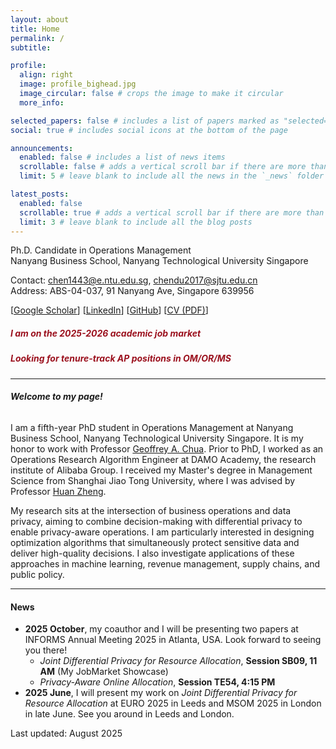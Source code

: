 ```yaml
---
layout: about
title: Home
permalink: /
subtitle:

profile:
  align: right
  image: profile_bighead.jpg
  image_circular: false # crops the image to make it circular
  more_info: 

selected_papers: false # includes a list of papers marked as "selected={true}"
social: true # includes social icons at the bottom of the page

announcements:
  enabled: false # includes a list of news items
  scrollable: false # adds a vertical scroll bar if there are more than 3 news items
  limit: 5 # leave blank to include all the news in the `_news` folder

latest_posts:
  enabled: false
  scrollable: true # adds a vertical scroll bar if there are more than 3 new posts items
  limit: 3 # leave blank to include all the blog posts
---
```

Ph.D. Candidate in Operations Management    
Nanyang Business School, Nanyang Technological University Singapore

Contact: <chen1443@e.ntu.edu.sg>, <chendu2017@sjtu.edu.cn>    
Address: ABS-04-037, 91 Nanyang Ave, Singapore 639956


[[Google Scholar](https://scholar.google.com/citations?user=QBpHArYAAAAJ&hl=en)] [[LinkedIn](https://www.linkedin.com/in/du-chen-1157bb1b0/)] [[GitHub](https://github.com/chendu2017)] [[CV (PDF)](https://chendu2017.github.io/files/CV_DuCHEN.pdf)]


##### **<span style="color:#9B111E"> I am on the 2025-2026 academic job market </span>**
##### **<span style="color:#9B111E"> Looking for tenure-track AP positions in OM/OR/MS  </span>**

----------

###### **Welcome to my page!**      
I am a fifth-year PhD student in Operations Management at Nanyang Business School, Nanyang Technological University Singapore. 
It is my honor to work with Professor [Geoffrey A. Chua](https://dr.ntu.edu.sg/cris/rp/rp00581). 
Prior to PhD, I worked as an Operations Research Algorithm Engineer at DAMO Academy, the research institute of Alibaba Group.
I received my Master's degree in Management Science from Shanghai Jiao Tong University, where I was advised by Professor
[Huan Zheng](http://www.acem.sjtu.edu.cn/en/faculty/zhenghuan.html).


My research sits at the intersection of business operations and data privacy, aiming to combine decision-making with differential privacy to enable privacy-aware operations. I am particularly interested in designing optimization algorithms that simultaneously protect sensitive data and deliver high-quality decisions.
 I also investigate applications of these approaches in machine learning, revenue management, supply chains, and public policy.


---------

#### **News**  
- **2025 October**, my coauthor and I will be presenting two papers at INFORMS Annual Meeting 2025 in Atlanta, USA. Look forward to seeing you there!
  - _Joint Differential Privacy for Resource Allocation_, **Session SB09, 11 AM** (My JobMarket Showcase)
  - _Privacy-Aware Online Allocation_, **Session TE54, 4:15 PM**    
- **2025 June**, I will present my work on *Joint Differential Privacy for Resource Allocation* at EURO 2025 in Leeds and MSOM 2025 in London in late June. See you around in Leeds and London. 




Last updated: August 2025